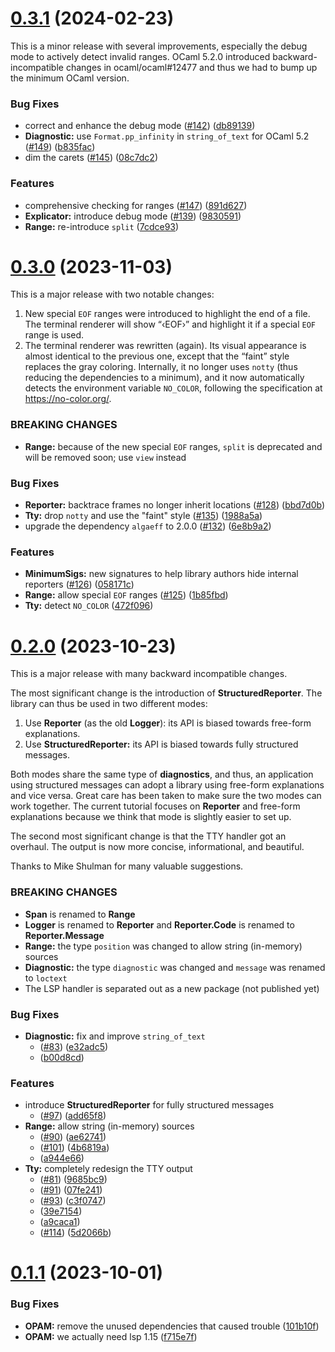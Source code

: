 # [0.3.1](https://github.com/RedPRL/asai/compare/0.3.0...0.3.1) (2024-02-23)

This is a minor release with several improvements, especially the debug mode to actively detect invalid ranges. OCaml 5.2.0 introduced backward-incompatible changes in ocaml/ocaml#12477 and thus we had to bump up the minimum OCaml version.

### Bug Fixes

- correct and enhance the debug mode ([#142](https://github.com/RedPRL/asai/issues/142)) ([db89139](https://github.com/RedPRL/asai/commit/db891396bfe7e79516b6215070b7536cac96b726))
- **Diagnostic:** use `Format.pp_infinity` in `string_of_text` for OCaml 5.2 ([#149](https://github.com/RedPRL/asai/issues/149)) ([b835fac](https://github.com/RedPRL/asai/commit/b835facfa5996ef7ff24fa78409e9c638d7c2de2))
- dim the carets ([#145](https://github.com/RedPRL/asai/issues/145)) ([08c7dc2](https://github.com/RedPRL/asai/commit/08c7dc2f923b78a15236a077a1029e8cc4626a40))

### Features

- comprehensive checking for ranges ([#147](https://github.com/RedPRL/asai/issues/147)) ([891d627](https://github.com/RedPRL/asai/commit/891d627f50709af5e210e4bfe8a97b377eda3119))
- **Explicator:** introduce debug mode ([#139](https://github.com/RedPRL/asai/issues/139)) ([9830591](https://github.com/RedPRL/asai/commit/983059128df785bde5c80aff5d30d81279079fbf))
- **Range:** re-introduce `split` ([7cdce93](https://github.com/RedPRL/asai/commit/7cdce936a18abafed132e3a0dc055d59ec17aef1))

# [0.3.0](https://github.com/RedPRL/asai/compare/0.2.0...0.3.0) (2023-11-03)

This is a major release with two notable changes:

1. New special `EOF` ranges were introduced to highlight the end of a file. The terminal renderer will show “‹EOF›” and highlight it if a special `EOF` range is used.
2. The terminal renderer was rewritten (again). Its visual appearance is almost identical to the previous one, except that the “faint” style replaces the gray coloring. Internally, it no longer uses `notty` (thus reducing the dependencies to a minimum), and it now automatically detects the environment variable `NO_COLOR`, following the specification at <https://no-color.org/>.

### BREAKING CHANGES

- **Range:** because of the new special `EOF` ranges, `split` is deprecated and will be removed soon; use `view` instead

### Bug Fixes

- **Reporter:** backtrace frames no longer inherit locations ([#128](https://github.com/RedPRL/asai/issues/128)) ([bbd7d0b](https://github.com/RedPRL/asai/commit/bbd7d0b747712ee54986747b136405820926cf9d))
- **Tty:** drop `notty` and use the "faint" style ([#135](https://github.com/RedPRL/asai/issues/135)) ([1988a5a](https://github.com/RedPRL/asai/commit/1988a5ae348d50472448673a00a37ed366eccabf))
- upgrade the dependency `algaeff` to 2.0.0 ([#132](https://github.com/RedPRL/asai/issues/132)) ([6e8b9a2](https://github.com/RedPRL/asai/commit/6e8b9a254cdebeb24ef1cfc862a876e100a794f9))

### Features

- **MinimumSigs:** new signatures to help library authors hide internal reporters ([#126](https://github.com/RedPRL/asai/issues/126)) ([058171c](https://github.com/RedPRL/asai/commit/058171cd1da4187d24614e643d9f8f0e9bb6c1d5))
- **Range:** allow special `EOF` ranges ([#125](https://github.com/RedPRL/asai/issues/125)) ([1b85fbd](https://github.com/RedPRL/asai/commit/1b85fbdf164b8d8da796c0fa084abdaf6386dc9b))
- **Tty:** detect `NO_COLOR` ([472f096](https://github.com/RedPRL/asai/commit/472f096a5cc1cbce53ab930e30f5867935b163d5))

# [0.2.0](https://github.com/RedPRL/asai/compare/0.1.1...0.2.0) (2023-10-23)

This is a major release with many backward incompatible changes.

The most significant change is the introduction of **StructuredReporter**. The library can thus be used in two different modes:

1. Use **Reporter** (as the old **Logger**): its API is biased towards free-form explanations.
2. Use **StructuredReporter:** its API is biased towards fully structured messages.

Both modes share the same type of **diagnostics**, and thus, an application using structured messages can adopt a library using free-form explanations and vice versa. Great care has been taken to make sure the two modes can work together. The current tutorial focuses on **Reporter** and free-form explanations because we think that mode is slightly easier to set up.

The second most significant change is that the TTY handler got an overhaul. The output is now more concise, informational, and beautiful.

Thanks to Mike Shulman for many valuable suggestions.

### BREAKING CHANGES

- **Span** is renamed to **Range**
- **Logger** is renamed to **Reporter** and **Reporter.Code** is renamed to **Reporter.Message**
- **Range:** the type `position` was changed to allow string (in-memory) sources
- **Diagnostic:** the type `diagnostic` was changed and `message` was renamed to `loctext`
- The LSP handler is separated out as a new package (not published yet)

### Bug Fixes

- **Diagnostic:** fix and improve `string_of_text`
  - ([#83](https://github.com/RedPRL/asai/issues/83)) ([e32adc5](https://github.com/RedPRL/asai/commit/e32adc5fbbd8cca6c2c0f633afa2ec1beb716f71))
  - ([b00d8cd](https://github.com/RedPRL/asai/commit/b00d8cd2eee9e51ea89fed8d0988d20fb7964e00))

### Features

- introduce **StructuredReporter** for fully structured messages
  - ([#97](https://github.com/RedPRL/asai/issues/97)) ([add65f8](https://github.com/RedPRL/asai/commit/add65f81ddc6a37734d32c4363d7abf45d96aa3c))
- **Range:** allow string (in-memory) sources
  - ([#90](https://github.com/RedPRL/asai/issues/90)) ([ae62741](https://github.com/RedPRL/asai/commit/ae62741933f6881a1da8f53be45249d347918321))
  - ([#101](https://github.com/RedPRL/asai/issues/101)) ([4b6819a](https://github.com/RedPRL/asai/commit/4b6819a289c514f92f0fbb06bee6ac5bd79a0962))
  - ([a944e66](https://github.com/RedPRL/asai/commit/a944e668ac16532059dff26064712c6300c3b15b))
- **Tty:** completely redesign the TTY output
  - ([#81](https://github.com/RedPRL/asai/issues/81)) ([9685bc9](https://github.com/RedPRL/asai/commit/9685bc92e0cc1fbff152814d9a7a340f14871be5))
  - ([#91](https://github.com/RedPRL/asai/issues/91)) ([07fe241](https://github.com/RedPRL/asai/commit/07fe24104404a33ea213c1910671d2fa4d14531c))
  - ([#93](https://github.com/RedPRL/asai/issues/93)) ([c3f0747](https://github.com/RedPRL/asai/commit/c3f07479254ad02823500262118de649666e6128))
  - ([39e7154](https://github.com/RedPRL/asai/commit/39e7154b746b5444bc97a24bdbb26e55a83bd2d8))
  - ([a9caca1](https://github.com/RedPRL/asai/commit/a9caca1f2e46e982d8fa56a69528df390dc6f1ef))
  - ([#114](https://github.com/RedPRL/asai/issues/114)) ([5d2066b](https://github.com/RedPRL/asai/commit/5d2066bf530c41e2a920b6258d905cffeeef9229))

# [0.1.1](https://github.com/RedPRL/asai/compare/0.1.0...0.1.1) (2023-10-01)

### Bug Fixes

- **OPAM:** remove the unused dependencies that caused trouble ([101b10f](https://github.com/RedPRL/asai/commit/101b10f784c7b62cd9f1324f5bb855667ae3eb26))
- **OPAM:** we actually need lsp 1.15 ([f715e7f](https://github.com/RedPRL/asai/commit/f715e7faee894fee169235d6626cde0cfbe39f60))
